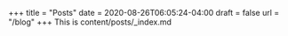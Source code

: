 +++
title = "Posts"
date = 2020-08-26T06:05:24-04:00
draft = false
url = "/blog"
+++
This is content/posts/_index.md
